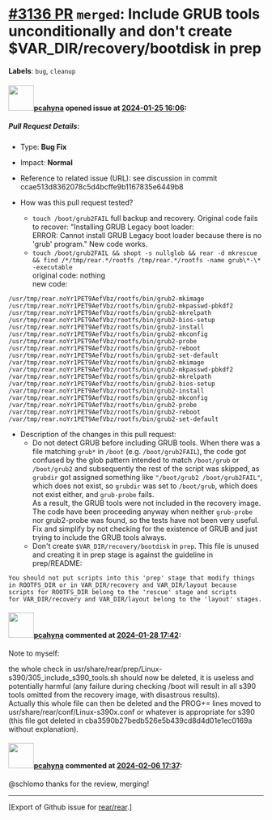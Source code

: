 [\#3136 PR](https://github.com/rear/rear/pull/3136) `merged`: Include GRUB tools unconditionally and don't create $VAR\_DIR/recovery/bootdisk in prep
=====================================================================================================================================================

**Labels**: `bug`, `cleanup`

#### <img src="https://avatars.githubusercontent.com/u/26300485?u=9105d243bc9f7ade463a3e52e8dd13fa67837158&v=4" width="50">[pcahyna](https://github.com/pcahyna) opened issue at [2024-01-25 16:06](https://github.com/rear/rear/pull/3136):

##### Pull Request Details:

-   Type: **Bug Fix**

-   Impact: **Normal**

-   Reference to related issue (URL): see discussion in commit
    ccae513d8362078c5d4bcffe9b1167835e6449b8

-   How was this pull request tested?

    -   `touch /boot/grub2FAIL` full backup and recovery. Original code
        fails to recover: "Installing GRUB Legacy boot loader:  
        ERROR: Cannot install GRUB Legacy boot loader because there is
        no 'grub' program." New code works.
    -   `touch /boot/grub2FAIL && shopt -s nullglob && rear -d mkrescue && find /*/tmp/rear.*/rootfs /tmp/rear.*/rootfs -name grub\*-\* -executable`  
        original code: nothing  
        new code:

<!-- -->

    /usr/tmp/rear.noYr1PET9AefVbz/rootfs/bin/grub2-mkimage
    /usr/tmp/rear.noYr1PET9AefVbz/rootfs/bin/grub2-mkpasswd-pbkdf2
    /usr/tmp/rear.noYr1PET9AefVbz/rootfs/bin/grub2-mkrelpath
    /usr/tmp/rear.noYr1PET9AefVbz/rootfs/bin/grub2-bios-setup
    /usr/tmp/rear.noYr1PET9AefVbz/rootfs/bin/grub2-install
    /usr/tmp/rear.noYr1PET9AefVbz/rootfs/bin/grub2-mkconfig
    /usr/tmp/rear.noYr1PET9AefVbz/rootfs/bin/grub2-probe
    /usr/tmp/rear.noYr1PET9AefVbz/rootfs/bin/grub2-reboot
    /usr/tmp/rear.noYr1PET9AefVbz/rootfs/bin/grub2-set-default
    /var/tmp/rear.noYr1PET9AefVbz/rootfs/bin/grub2-mkimage
    /var/tmp/rear.noYr1PET9AefVbz/rootfs/bin/grub2-mkpasswd-pbkdf2
    /var/tmp/rear.noYr1PET9AefVbz/rootfs/bin/grub2-mkrelpath
    /var/tmp/rear.noYr1PET9AefVbz/rootfs/bin/grub2-bios-setup
    /var/tmp/rear.noYr1PET9AefVbz/rootfs/bin/grub2-install
    /var/tmp/rear.noYr1PET9AefVbz/rootfs/bin/grub2-mkconfig
    /var/tmp/rear.noYr1PET9AefVbz/rootfs/bin/grub2-probe
    /var/tmp/rear.noYr1PET9AefVbz/rootfs/bin/grub2-reboot
    /var/tmp/rear.noYr1PET9AefVbz/rootfs/bin/grub2-set-default

-   Description of the changes in this pull request:
    -   Do not detect GRUB before including GRUB tools. When there was a
        file matching `grub*` in `/boot` (e.g. `/boot/grub2FAIL`), the
        code got confused by the glob pattern intended to match
        `/boot/grub` or `/boot/grub2` and subsequently the rest of the
        script was skipped, as `grubdir` got assigned something like
        `"/boot/grub2 /boot/grub2FAIL"`, which does not exist, so
        `grubdir` was set to `/boot/grub`, which does not exist either,
        and `grub-probe` fails.  
        As a result, the GRUB tools were not included in the recovery
        image.  
        The code have been proceeding anyway when neither `grub-probe`
        nor grub2-probe was found, so the tests have not been very
        useful.  
        Fix and simplify by not checking for the existence of GRUB and
        just trying to include the GRUB tools always.
    -   Don't create `$VAR_DIR/recovery/bootdisk` in `prep`. This file
        is unused and creating it in prep stage is against the guideline
        in prep/README:

<!-- -->

    You should not put scripts into this 'prep' stage that modify things
    in ROOTFS_DIR or in VAR_DIR/recovery and VAR_DIR/layout because
    scripts for ROOTFS_DIR belong to the 'rescue' stage and scripts
    for VAR_DIR/recovery and VAR_DIR/layout belong to the 'layout' stages.

#### <img src="https://avatars.githubusercontent.com/u/26300485?u=9105d243bc9f7ade463a3e52e8dd13fa67837158&v=4" width="50">[pcahyna](https://github.com/pcahyna) commented at [2024-01-28 17:42](https://github.com/rear/rear/pull/3136#issuecomment-1913671596):

Note to myself:

the whole check in
usr/share/rear/prep/Linux-s390/305\_include\_s390\_tools.sh should now
be deleted, it is useless and potentially harmful (any failure during
checking /boot will result in all s390 tools omitted from the recovery
image, with disastrous results).  
Actually this whole file can then be deleted and the PROG+= lines moved
to usr/share/rear/conf/Linux-s390x.conf or whatever is appropriate for
s390 (this file got deleted in cba3590b27bedb526e5b439cd8d4d01e1ec0169a
without explanation).

#### <img src="https://avatars.githubusercontent.com/u/26300485?u=9105d243bc9f7ade463a3e52e8dd13fa67837158&v=4" width="50">[pcahyna](https://github.com/pcahyna) commented at [2024-02-06 17:37](https://github.com/rear/rear/pull/3136#issuecomment-1930445428):

@schlomo thanks for the review, merging!

------------------------------------------------------------------------

\[Export of Github issue for
[rear/rear](https://github.com/rear/rear).\]
